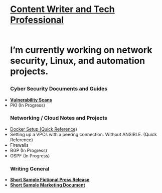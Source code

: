 
<ul>
<h1><a href="https://github.com/ChrisWMaker80"> Content Writer and Tech Professional</a>
<br><br>

  
I’m currently working on network security, Linux, and automation projects.



<h3> Cyber Security Documents and Guides</h3>

<li><b><A href="https://github.com/ChrisWMaker80/Vulnerabletesting001"> Vulnerability Scans</a></b></li>
<li>PKI (In Progress)</li>



<h3> Networking / Cloud Notes and Projects</h3>

<li><a href="https://github.com/ChrisWMaker80/Dock-Test-1">Docker Setup (Quick Reference)</a></li>
<li>Setting up a VPCs with a peering connection. Without ANSIBLE. (Quick Reference)</li>
<li>Firewalls </li>
<li>BGP (In Progress)</li>
<li>OSPF (In Progress)</li>


<h3> Writing General </h3>
<li><b><A href="https://github.com/ChrisWMaker80/FileSample1">Short Sample Fictional Press Release</a></b></li>
<li><b><A href="https://github.com/ChrisWMaker80/FileSample2">Short Sample Marketing Document</a></b></li>


</ul>


[linkedin]: https://www.linkedin.com/in/christopher-williams-7a503572

<br>





